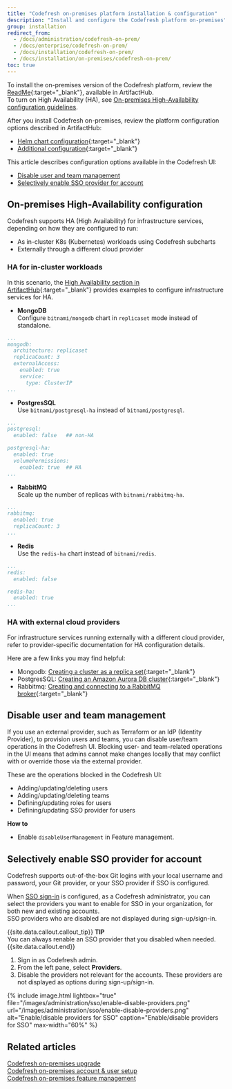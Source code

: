 ```yaml
---
title: "Codefresh on-premises platform installation & configuration"
description: "Install and configure the Codefresh platform on-premises"
group: installation
redirect_from:
  - /docs/administration/codefresh-on-prem/
  - /docs/enterprise/codefresh-on-prem/
  - /docs/installation/codefresh-on-prem/
  - /docs/installation/on-premises/codefresh-on-prem/
toc: true
---
```


To install the on-premises version of the Codefresh platform, review the [ReadMe](https://artifacthub.io/packages/helm/codefresh-onprem/codefresh){:target="\_blank"}, available in ArtifactHub.  
To turn on High Availability (HA), see [On-premises High-Availability configuration guidelines](#on-premises-high-availability-guidelines). 

After you install Codefresh on-premises, review the platform configuration options described in ArtifactHub:
* [Helm chart configuration](https://artifacthub.io/packages/helm/codefresh-onprem/codefresh#helm-chart-configuration){:target="\_blank"}
* [Additional configuration](https://artifacthub.io/packages/helm/codefresh-onprem/codefresh#additional-configuration){:target="\_blank"}

This article describes configuration options available in the Codefresh UI: 
* [Disable user and team management](#disable-user-and-team-management-via-codefresh-ui)
* [Selectively enable SSO provider for account](#selectively-enable-sso-provider-for-account)


## On-premises High-Availability configuration 

Codefresh supports HA (High Availability) for infrastructure services, depending on how they are configured to run:
* As in-cluster K8s (Kubernetes) workloads using Codefresh subcharts
* Externally through a different cloud provider

### HA for in-cluster workloads
In this scenario, the [High Availability section in ArtifactHub](https://artifacthub.io/packages/helm/codefresh-onprem/codefresh#high-availability){:target="\_blank"} provides examples to configure infrastructure services for HA.


* **MongoDB**  
  Configure `bitnami/mongodb` chart in `replicaset` mode instead of standalone.

```yaml
...
mongodb:
  architecture: replicaset
  replicaCount: 3
  externalAccess:
    enabled: true
    service:
      type: ClusterIP
...
```

* **PostgresSQL**  
  Use `bitnami/postgresql-ha` instead of `bitnami/postgresql`.

```yaml
...
postgresql:  
  enabled: false   ## non-HA 

postgresql-ha:
  enabled: true
  volumePermissions:  
    enabled: true  ## HA
...
```

* **RabbitMQ**  
  Scale up the number of replicas  with `bitnami/rabbitmq-ha`.

```yaml
...
rabbitmq:
  enabled: true
  replicaCount: 3
...
```

* **Redis**  
  Use the `redis-ha` chart instead of `bitnami/redis`.

```yaml
...
redis:
  enabled: false

redis-ha:
  enabled: true
...
```

### HA with external cloud providers

For infrastructure services running externally with a different cloud provider, refer to provider-specific documentation for HA configuration details.

Here are a few links you may find helpful:
* Mongodb: [Creating a cluster as a replica set](https://www.mongodb.com/docs/atlas/tutorial/create-new-cluster/){:target="\_blank"}
* PostgresSQL: [Creating an Amazon Aurora DB cluster](https://docs.aws.amazon.com/AmazonRDS/latest/AuroraUserGuide/Aurora.CreateInstance.html){:target="\_blank"}
* Rabbitmq: [Creating and connecting to a RabbitMQ broker](https://docs.aws.amazon.com/amazon-mq/latest/developer-guide/getting-started-rabbitmq.html){:target="\_blank"}

## Disable user and team management

If you use an external provider, such as Terraform or an IdP (Identity Provider), to provision users and teams, you can disable user/team operations in the Codefresh UI. Blocking user- and team-related operations in the UI means that admins cannot make changes locally that may conflict with or override those via the external provider.

These are the operations blocked in the Codefresh UI:
* Adding/updating/deleting users
* Adding/updating/deleting teams
* Defining/updating roles for users
* Defining/updating SSO provider for users  

**How to**  
* Enable `disableUserManagement` in Feature management.

## Selectively enable SSO provider for account
Codefresh supports out-of-the-box Git logins with your local username and password, your Git provider, or your SSO provider if SSO is configured.

When [SSO sign-in]({{site.baseurl}}/docs/administration/single-sign-on/) is configured, as a Codefresh administrator, you can select the providers you want to enable for SSO in your organization, for both new and existing accounts.  
SSO providers who are disabled are not displayed during sign-up/sign-in.

{{site.data.callout.callout_tip}}
**TIP**  
You can always renable an SSO provider that you disabled when needed.
{{site.data.callout.end}}

1. Sign in as Codefresh admin.
1. From the left pane, select **Providers**.
1. Disable the providers not relevant for the accounts.
These providers are not displayed as options during sign-up/sign-in.
<!--- change screenshot  -->
{% include image.html
  lightbox="true"
  file="/images/administration/sso/enable-disable-providers.png"
  url="/images/administration/sso/enable-disable-providers.png"
  alt="Enable/disable providers for SSO"
  caption="Enable/disable providers for SSO"
  max-width="60%"
%}


## Related articles
[Codefresh on-premises upgrade]({{site.baseurl}}/docs/installation/on-premises/codefresh-on-prem-upgrade/)   
[Codefresh on-premises account & user setup]({{site.baseurl}}/docs/installation/on-premises/on-prem-configuration/)  
[Codefresh on-premises feature management]({{site.baseurl}}/docs/installation/on-premises/on-prem-feature-management/)  



